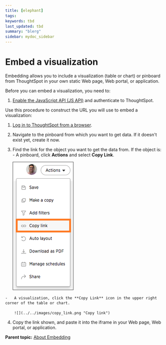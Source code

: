 ```yaml
---
title: [elephant]
tags: 
keywords: tbd
last_updated: tbd
summary: "blerg"
sidebar: mydoc_sidebar
---
```

# Embed a visualization

Embedding allows you to include a visualization \(table or chart\) or pinboard from ThoughtSpot in your own static Web page, Web portal, or application.

Before you can embed a visualization, you need to:

1.  [Enable the JavaScript API \(JS API\)](../JS_API/enable_JS_API.html#) and authenticate to ThoughtSpot.

Use this procedure to construct the URL you will use to embed a visualization:

1.   [Log in to ThoughtSpot from a browser](../introduction/accessing.html#). 
2.   Navigate to the pinboard from which you want to get data. If it doesn't exist yet, create it now. 
3.   Find the link for the object you want to get the data from. If the object is: 
    -   A pinboard, click **Actions** and select **Copy Link**.

        ![](../../images/copy_pinboard_link.png "The Actions menu")

    -   A visualization, click the **Copy Link** icon in the upper right corner of the table or chart.

        ![](../../images/copy_link.png "Copy link")

4.   Copy the link shown, and paste it into the iframe in your Web page, Web portal, or application. 

**Parent topic:** [About Embedding](../../application_integration/embedding_viz/about_embedding_viz.html)

